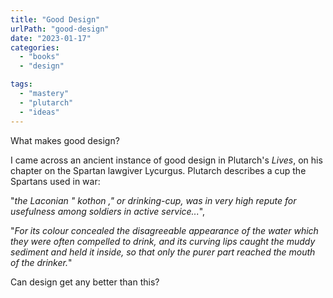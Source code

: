 ```yaml
---
title: "Good Design"
urlPath: "good-design"
date: "2023-01-17"
categories: 
  - "books"
  - "design"

tags: 
  - "mastery"
  - "plutarch"
  - "ideas"
---
```


What makes good design?

I came across an ancient instance of good design in Plutarch's _Lives_, on his chapter on the Spartan lawgiver Lycurgus. Plutarch describes a cup the Spartans used in war:

"_the Laconian " kothon ," or drinking-cup, was in very high repute for usefulness among soldiers in active service..._",

"_For its colour concealed the disagreeable appearance of the water which they were often compelled to drink, and its curving lips caught the muddy sediment and held it inside, so that only the purer part reached the mouth of the drinker._"

Can design get any better than this?
